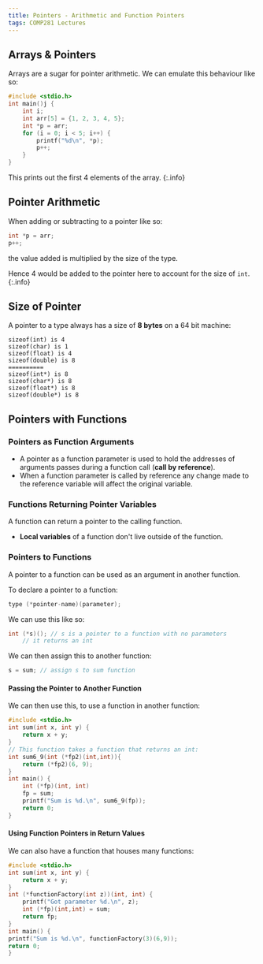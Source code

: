 ```yaml
---
title: Pointers - Arithmetic and Function Pointers
tags: COMP281 Lectures
---
```

## Arrays & Pointers
Arrays are a sugar for pointer arithmetic. We can emulate this behaviour like so:

```c
#include <stdio.h>
int main()j {
	int i;
	int arr[5] = {1, 2, 3, 4, 5};
	int *p = arr;
	for (i = 0; i < 5; i++) {
		printf("%d\n", *p);
		p++;
	}
}
```

This prints out the first 4 elements of the array.
{:.info}

## Pointer Arithmetic
When adding or subtracting to a pointer like so:

```c
int *p = arr;
p++;
```

the value added is multiplied by the size of the type.

Hence 4 would be added to the pointer here to account for the size of `int`.
{:.info}

## Size of Pointer
A pointer to a type always has a size of **8 bytes** on a 64 bit machine:

```
sizeof(int) is 4
sizeof(char) is 1
sizeof(float) is 4
sizeof(double) is 8
==========
sizeof(int*) is 8
sizeof(char*) is 8
sizeof(float*) is 8
sizeof(double*) is 8
```

## Pointers with Functions
### Pointers as Function Arguments

* A pointer as a function parameter is used to hold the addresses of arguments passes during a function call (**call by reference**).
* When a function parameter is called by reference any change made to the reference variable will affect the original variable.

### Functions Returning Pointer Variables
A function can return a pointer to the calling function.

* **Local variables** of a function don't live outside of the function.

### Pointers to Functions
A pointer to a function can be used as an argument in another function.

To declare a pointer to a function:
	
```c
type (*pointer-name)(parameter);
```

We can use this like so:
	
```c
int (*s)(); // s is a pointer to a function with no parameters
	// it returns an int
```

We can then assign this to another function:

```c
s = sum; // assign s to sum function
```

#### Passing the Pointer to Another Function
We can then use this, to use a function in another function:

```c
#include <stdio.h>
int sum(int x, int y) {
	return x + y;
}
// This function takes a function that returns an int:
int sum6_9(int (*fp2)(int,int)){
	return (*fp2)(6, 9);
}
int main() {
	int (*fp)(int, int)
	fp = sum;
	printf("Sum is %d.\n", sum6_9(fp));
	return 0;
}
```

#### Using Function Pointers in Return Values
We can also have a function that houses many functions:

```c
#include <stdio.h>
int sum(int x, int y) {
	return x + y;
}
int (*functionFactory(int z))(int, int) {
	printf("Got parameter %d.\n", z);
	int (*fp)(int,int) = sum;
	return fp;
}
int main() {
printf("Sum is %d.\n", functionFactory(3)(6,9));
return 0;
}
```
